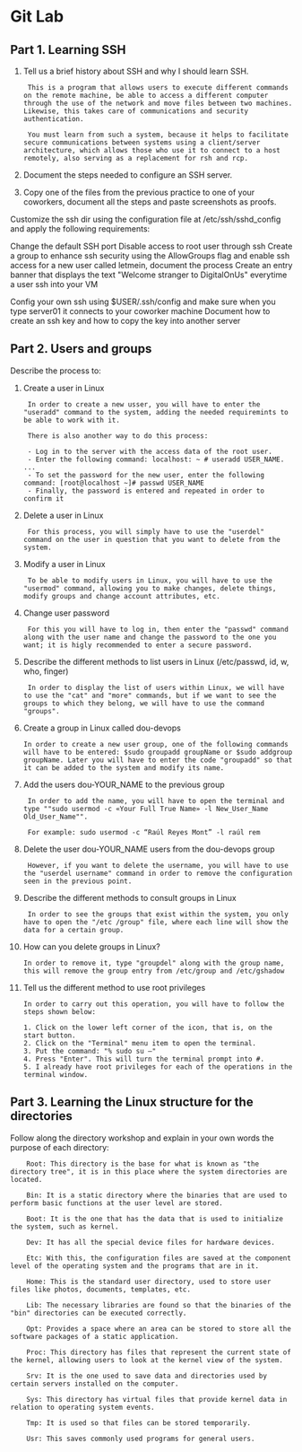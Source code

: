 # Git Lab #

## Part 1. Learning SSH ##

1. Tell us a brief history about SSH and why I should learn SSH. 

        This is a program that allows users to execute different commands on the remote machine, be able to access a different computer through the use of the network and move files between two machines. Likewise, this takes care of communications and security authentication.

        You must learn from such a system, because it helps to facilitate secure communications between systems using a client/server architecture, which allows those who use it to connect to a host remotely, also serving as a replacement for rsh and rcp.

2. Document the steps needed to configure an SSH server.



3. Copy one of the files from the previous practice to one of your coworkers, document all the steps and paste screenshots as proofs.



Customize the ssh dir using the configuration file at /etc/ssh/sshd_config and apply the following requirements:

Change the default SSH port Disable access to root user through ssh Create a group to enhance ssh security using the AllowGroups flag and enable ssh access for a new user called letmein, document the process Create an entry banner that displays the text "Welcome stranger to DigitalOnUs" everytime a user ssh into your VM

Config your own ssh using $USER/.ssh/config and make sure when you type server01 it connects to your coworker machine Document how to create an ssh key and how to copy the key into another server




## Part 2. Users and groups ##

Describe the process to:

1. Create a user in Linux 

        In order to create a new usser, you will have to enter the "useradd" command to the system, adding the needed requiremints to be able to work with it. 
        
        There is also another way to do this process:
        
        - Log in to the server with the access data of the root user.
        - Enter the following command: localhost: ~ # useradd USER_NAME. ...
        - To set the password for the new user, enter the following command: [root@localhost ~]# passwd USER_NAME
        - Finally, the password is entered and repeated in order to confirm it

2. Delete a user in Linux 

        For this process, you will simply have to use the "userdel" command on the user in question that you want to delete from the system.

3. Modify a user in Linux 

        To be able to modify users in Linux, you will have to use the "usermod" command, allowing you to make changes, delete things, modify groups and change account attributes, etc.

4. Change user password

        For this you will have to log in, then enter the "passwd" command along with the user name and change the password to the one you want; it is higly recommended to enter a secure password.

5. Describe the different methods to list users in Linux (/etc/passwd, id, w, who, finger)

        In order to display the list of users within Linux, we will have to use the "cat" and "more" commands, but if we want to see the groups to which they belong, we will have to use the command "groups".

6. Create a group in Linux called dou-devops

       In order to create a new user group, one of the following commands will have to be entered: $sudo groupadd groupName or $sudo addgroup groupName. Later you will have to enter the code "groupadd" so that it can be added to the system and modify its name.

7. Add the users dou-YOUR_NAME to the previous group

        In order to add the name, you will have to open the terminal and type ""sudo usermod -c «Your Full True Name» -l New_User_Name Old_User_Name"".

        For example: sudo usermod -c “Raúl Reyes Mont” -l raúl rem

8. Delete the user dou-YOUR_NAME users from the dou-devops group

        However, if you want to delete the username, you will have to use the "userdel username" command in order to remove the configuration seen in the previous point.

9. Describe the different methods to consult groups in Linux

        In order to see the groups that exist within the system, you only have to open the "/etc /group" file, where each line will show the data for a certain group.

10. How can you delete groups in Linux?

        In order to remove it, type "groupdel" along with the group name, this will remove the group entry from /etc/group and /etc/gshadow

11. Tell us the different method to use root privileges

        In order to carry out this operation, you will have to follow the steps shown below:

        1. Click on the lower left corner of the icon, that is, on the start button.
        2. Click on the "Terminal" menu item to open the terminal.
        3. Put the command: "% sudo su –"
        4. Press "Enter". This will turn the terminal prompt into #.
        5. I already have root privileges for each of the operations in the terminal window.


## Part 3. Learning the Linux structure for the directories ##

Follow along the directory workshop and explain in your own words the purpose of each directory:

        Root: This directory is the base for what is known as "the directory tree", it is in this place where the system directories are located.

        Bin: It is a static directory where the binaries that are used to perform basic functions at the user level are stored.

        Boot: It is the one that has the data that is used to initialize the system, such as kernel.

        Dev: It has all the special device files for hardware devices.

        Etc: With this, the configuration files are saved at the component level of the operating system and the programs that are in it.

        Home: This is the standard user directory, used to store user files like photos, documents, templates, etc.

        Lib: The necessary libraries are found so that the binaries of the "bin" directories can be executed correctly.

        Opt: Provides a space where an area can be stored to store all the software packages of a static application.

        Proc: This directory has files that represent the current state of the kernel, allowing users to look at the kernel view of the system.

        Srv: It is the one used to save data and directories used by certain servers installed on the computer.

        Sys: This directory has virtual files that provide kernel data in relation to operating system events.

        Tmp: It is used so that files can be stored temporarily.

        Usr: This saves commonly used programs for general users.
